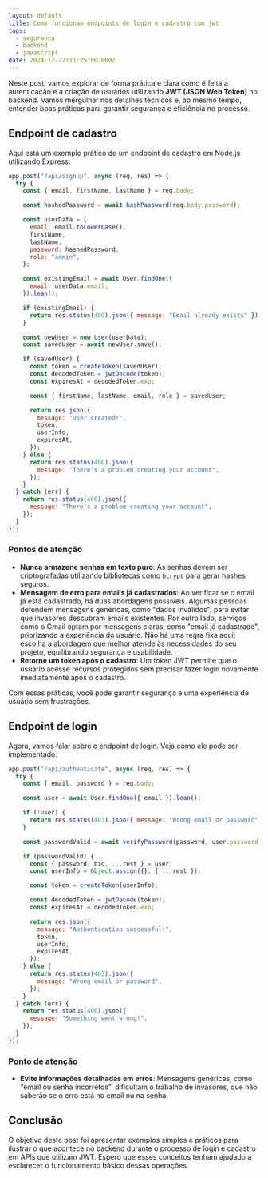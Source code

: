 ```yaml
---
layout: default
title: Como funcionam endpoints de login e cadastro com jwt
tags:
  - seguranca
  - backend
  - javascript
date: 2024-12-22T11:25:00.000Z
---
```

Neste post, vamos explorar de forma prática e clara como é feita a autenticação e a criação de usuários utilizando **JWT (JSON Web Token)** no backend. Vamos mergulhar nos detalhes técnicos e, ao mesmo tempo, entender boas práticas para garantir segurança e eficiência no processo.

## Endpoint de cadastro

Aqui está um exemplo prático de um endpoint de cadastro em Node.js utilizando Express:

```javascript
app.post("/api/signup", async (req, res) => {
  try {
    const { email, firstName, lastName } = req.body;

    const hashedPassword = await hashPassword(req.body.password);

    const userData = {
      email: email.toLowerCase(),
      firstName,
      lastName,
      password: hashedPassword,
      role: "admin",
    };

    const existingEmail = await User.findOne({
      email: userData.email,
    }).lean();

    if (existingEmail) {
      return res.status(400).json({ message: "Email already exists" });
    }

    const newUser = new User(userData);
    const savedUser = await newUser.save();

    if (savedUser) {
      const token = createToken(savedUser);
      const decodedToken = jwtDecode(token);
      const expiresAt = decodedToken.exp;

      const { firstName, lastName, email, role } = savedUser;

      return res.json({
        message: "User created!",
        token,
        userInfo,
        expiresAt,
      });
    } else {
      return res.status(400).json({
        message: "There's a problem creating your account",
      });
    }
  } catch (err) {
    return res.status(400).json({
      message: "There's a problem creating your account",
    });
  }
});
```

### Pontos de atenção

* **Nunca armazene senhas em texto puro**: As senhas devem ser criptografadas utilizando bibliotecas como `bcrypt` para gerar hashes seguros.
* **Mensagem de erro para emails já cadastrados**: Ao verificar se o email já está cadastrado, há duas abordagens possíveis. Algumas pessoas defendem mensagens genéricas, como "dados inválidos", para evitar que invasores descubram emails existentes. Por outro lado, serviços como o Gmail optam por mensagens claras, como "email já cadastrado", priorizando a experiência do usuário. Não há uma regra fixa aqui; escolha a abordagem que melhor atende às necessidades do seu projeto, equilibrando segurança e usabilidade.
* **Retorne um token após o cadastro**: Um token JWT permite que o usuário acesse recursos protegidos sem precisar fazer login novamente imediatamente após o cadastro.

Com essas práticas, você pode garantir segurança e uma experiência de usuário sem frustrações.

## Endpoint de login

Agora, vamos falar sobre o endpoint de login. Veja como ele pode ser implementado:

```javascript
app.post("/api/authenticate", async (req, res) => {
  try {
    const { email, password } = req.body;

    const user = await User.findOne({ email }).lean();

    if (!user) {
      return res.status(403).json({ message: "Wrong email or password" });
    }

    const passwordValid = await verifyPassword(password, user.password);

    if (passwordValid) {
      const { password, bio, ...rest } = user;
      const userInfo = Object.assign({}, { ...rest });

      const token = createToken(userInfo);

      const decodedToken = jwtDecode(token);
      const expiresAt = decodedToken.exp;

      return res.json({
        message: "Authentication successful!",
        token,
        userInfo,
        expiresAt,
      });
    } else {
      return res.status(403).json({
        message: "Wrong email or password",
      });
    }
  } catch (err) {
    return res.status(400).json({
      message: "Something went wrong!",
    });
  }
});
```

### Ponto de atenção

* **Evite informações detalhadas em erros**: Mensagens genéricas, como "email ou senha incorretos", dificultam o trabalho de invasores, que não saberão se o erro está no email ou na senha.

## Conclusão

O objetivo deste post foi apresentar exemplos simples e práticos para ilustrar o que acontece no backend durante o processo de login e cadastro em APIs que utilizam JWT. Espero que esses conceitos tenham ajudado a esclarecer o funcionamento básico dessas operações.
